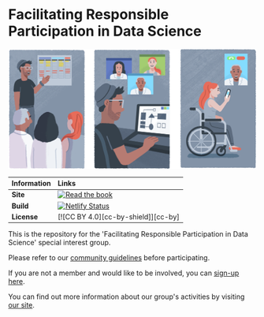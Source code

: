 # Facilitating Responsible Participation in Data Science

![](/docs/img/participatory-design.png)

| Information | Links |
| :--- | :--- |
| **Site** | [![Read the book](https://img.shields.io/badge/read-the%20book-blue.svg)]()|
| **Build** | [![Netlify Status](https://api.netlify.com/api/v1/badges/01447c9a-9d12-4b68-b5fa-8f17a5663667/deploy-status)](https://app.netlify.com/sites/turing-commons/deploys)|
| **License** | [![CC BY 4.0][cc-by-shield]][cc-by] |

This is the repository for the 'Facilitating Responsible Participation in Data Science' special interest group.

Please refer to our [community guidelines](/docs/CONTRIBUTING.md) before participating.

If you are not a member and would like to be involved, you can [sign-up here](https://forms.office.com/Pages/ResponsePage.aspx?id=p_SVQ1XklU-Knx-672OE-fR6PcyyBV1JuragBENwKPJUM0gwRTBPTjYxT0VMS0xZTk1XWE83QUQ5TyQlQCN0PWcu).

You can find out more information about our group's activities by visiting [our site]().
